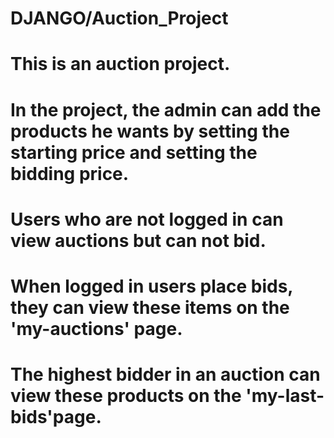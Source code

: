 # DJANGO/Auction_Project
# This is an auction project.
# In the project, the admin can add the products he wants by setting the starting price and setting the bidding price.
# Users who are not logged in can view auctions but can not bid.
# When logged in users place bids, they can view these items on the 'my-auctions' page.
# The highest bidder in an auction can view these products on the 'my-last-bids'page.
